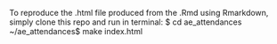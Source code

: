 To reproduce the .html file produced from the .Rmd using Rmarkdown, simply clone this repo and run in terminal: 
$ cd ae_attendances 
~/ae_attendances$ make index.html
